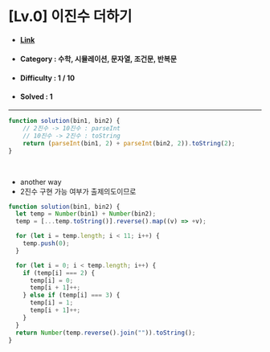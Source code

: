 # [Lv.0] 이진수 더하기
* #### [Link](https://school.programmers.co.kr/learn/courses/30/lessons/120885)
* #### Category : 수학, 시뮬레이션, 문자열, 조건문, 반복문
* #### Difficulty : 1 / 10  
* #### Solved : 1

<hr />

```js
function solution(bin1, bin2) {
    // 2진수 -> 10진수 : parseInt
    // 10진수 -> 2진수 : toString
    return (parseInt(bin1, 2) + parseInt(bin2, 2)).toString(2);    
}
```

<br />

* another way 
* 2진수 구현 가능 여부가 출제의도이므로 
```js
function solution(bin1, bin2) {
  let temp = Number(bin1) + Number(bin2);
  temp = [...temp.toString()].reverse().map((v) => +v);

  for (let i = temp.length; i < 11; i++) {
    temp.push(0);
  }

  for (let i = 0; i < temp.length; i++) {
    if (temp[i] === 2) {
      temp[i] = 0;
      temp[i + 1]++;
    } else if (temp[i] === 3) {
      temp[i] = 1;
      temp[i + 1]++;
    }
  }
  return Number(temp.reverse().join("")).toString();
}
```